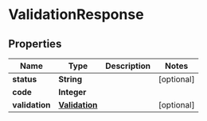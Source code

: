 
# ValidationResponse

## Properties
Name | Type | Description | Notes
------------ | ------------- | ------------- | -------------
**status** | **String** |  |  [optional]
**code** | **Integer** |  | 
**validation** | [**Validation**](Validation.md) |  |  [optional]



